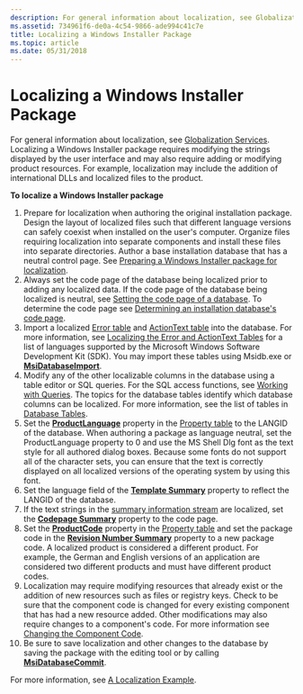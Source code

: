 ```yaml
---
description: For general information about localization, see Globalization Services.
ms.assetid: 734961f6-de0a-4c54-9866-ade994c41c7e
title: Localizing a Windows Installer Package
ms.topic: article
ms.date: 05/31/2018
---
```


# Localizing a Windows Installer Package

For general information about localization, see [Globalization Services](../intl/globalization-services.md). Localizing a Windows Installer package requires modifying the strings displayed by the user interface and may also require adding or modifying product resources. For example, localization may include the addition of international DLLs and localized files to the product.

**To localize a Windows Installer package**

1.  Prepare for localization when authoring the original installation package. Design the layout of localized files such that different language versions can safely coexist when installed on the user's computer. Organize files requiring localization into separate components and install these files into separate directories. Author a base installation database that has a neutral control page. See [Preparing a Windows Installer package for localization](preparing-a-windows-installer-package-for-localization.md).
2.  Always set the code page of the database being localized prior to adding any localized data. If the code page of the database being localized is neutral, see [Setting the code page of a database](setting-the-code-page-of-a-database.md). To determine the code page see [Determining an installation database's code page](determining-an-installation-database-s-code-page.md).
3.  Import a localized [Error table](error-table.md) and [ActionText table](actiontext-table.md) into the database. For more information, see [Localizing the Error and ActionText Tables](localizing-the-error-and-actiontext-tables.md) for a list of languages supported by the Microsoft Windows Software Development Kit (SDK). You may import these tables using Msidb.exe or [**MsiDatabaseImport**](/windows/desktop/api/Msiquery/nf-msiquery-msidatabaseimporta).
4.  Modify any of the other localizable columns in the database using a table editor or SQL queries. For the SQL access functions, see [Working with Queries](working-with-queries.md). The topics for the database tables identify which database columns can be localized. For more information, see the list of tables in [Database Tables](database-tables.md).
5.  Set the [**ProductLanguage**](productlanguage.md) property in the [Property table](property-table.md) to the LANGID of the database. When authoring a package as language neutral, set the ProductLanguage property to 0 and use the MS Shell Dlg font as the text style for all authored dialog boxes. Because some fonts do not support all of the character sets, you can ensure that the text is correctly displayed on all localized versions of the operating system by using this font.
6.  Set the language field of the [**Template Summary**](template-summary.md) property to reflect the LANGID of the database.
7.  If the text strings in the [summary information stream](summary-information-stream.md) are localized, set the [**Codepage Summary**](codepage-summary.md) property to the code page.
8.  Set the [**ProductCode**](productcode.md) property in the [Property table](property-table.md) and set the package code in the [**Revision Number Summary**](revision-number-summary.md) property to a new package code. A localized product is considered a different product. For example, the German and English versions of an application are considered two different products and must have different product codes.
9.  Localization may require modifying resources that already exist or the addition of new resources such as files or registry keys. Check to be sure that the component code is changed for every existing component that has had a new resource added. Other modifications may also require changes to a component's code. For more information see [Changing the Component Code](changing-the-component-code.md).
10. Be sure to save localization and other changes to the database by saving the package with the editing tool or by calling [**MsiDatabaseCommit**](/windows/desktop/api/Msiquery/nf-msiquery-msidatabasecommit).

For more information, see [A Localization Example](a-localization-example.md).

 

 
